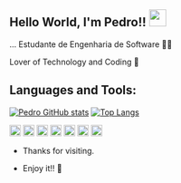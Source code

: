 ## Hello World, I'm Pedro!! <img src=https://github.com/TheDudeThatCode/TheDudeThatCode/blob/master/Assets/Earth.gif width="30">
 
… Estudante de Engenharia de Software 👩‍💻
 
Lover of Technology and Coding 💓

## Languages and Tools:
[![Pedro GitHub stats](https://github-readme-stats.vercel.app/api?username=rorxtto)](https://github.com/rorxtto/github-readme-stats)
[![Top Langs](https://github-readme-stats.vercel.app/api/top-langs/?username=rorxtto&layout=compact)](https://github.com/rorxtto/github-readme-stats)


<code><img height="20" src="https://img.shields.io/badge/Java-ED8B00?style=for-the-badge&logo=java&logoColor=white"></code>
<code><img height="20" src="https://img.shields.io/badge/MySQL-00000F?style=for-the-badge&logo=mysql&logoColor=white"></code>
<code><img height="20" src="https://img.shields.io/badge/Git-F05032?style=for-the-badge&logo=git&logoColor=white"></code>
<code><img height="20" src="https://img.shields.io/badge/JavaScript-323330?style=for-the-badge&logo=javascript&logoColor=F7DF1E"></code>
<code><img height="20" src="https://img.shields.io/badge/HTML-239120?style=for-the-badge&logo=html5&logoColor=white"></code>
<code><img height="20" src="https://img.shields.io/badge/CSS-239120?&style=for-the-badge&logo=css3&logoColor=white"></code>
<code><img height="20" src="https://img.shields.io/badge/TypeScript-007ACC?style=for-the-badge&logo=typescript&logoColor=white"></code>

- Thanks for visiting. 
 
- Enjoy it!! 🤖
